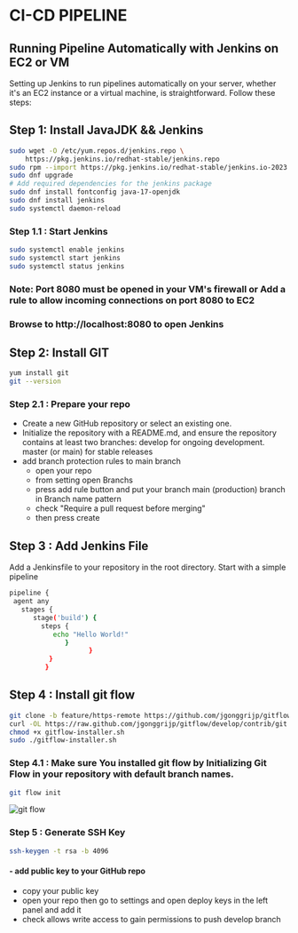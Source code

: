 # CI-CD PIPELINE
## Running Pipeline Automatically with Jenkins on EC2 or VM
Setting up Jenkins to run pipelines automatically on your server, whether it's an EC2 instance or a virtual machine, is straightforward. 
Follow these steps:
## Step 1: Install JavaJDK && Jenkins
```bash
sudo wget -O /etc/yum.repos.d/jenkins.repo \
    https://pkg.jenkins.io/redhat-stable/jenkins.repo
sudo rpm --import https://pkg.jenkins.io/redhat-stable/jenkins.io-2023.key
sudo dnf upgrade
# Add required dependencies for the jenkins package
sudo dnf install fontconfig java-17-openjdk
sudo dnf install jenkins
sudo systemctl daemon-reload
```
### Step 1.1 : Start Jenkins
```bash
sudo systemctl enable jenkins
sudo systemctl start jenkins
sudo systemctl status jenkins
```
### Note: Port 8080 must be opened in your VM's firewall or Add a rule to allow incoming connections on port 8080 to EC2
### Browse to http://localhost:8080 to open Jenkins
## Step 2: Install GIT
```bash
yum install git
git --version
```
### Step 2.1 : Prepare your repo
- Create a new GitHub repository or select an existing one.
- Initialize the repository with a README.md, and ensure the repository contains at least two branches:
develop for ongoing development.
master (or main) for stable releases
- add branch protection rules to main branch
  - open your repo
  - from setting open Branchs
  - press add rule button and put your branch main (production) branch in Branch name pattern
  - check "Require a pull request before merging"
  - then press create
## Step 3 : Add Jenkins File
Add a Jenkinsfile to your repository in the root directory. Start with a
simple pipeline
```bash
pipeline {
 agent any
   stages {
      stage('build') {
        steps {
           echo "Hello World!"
              }
                    }
          }
         }
```
## Step 4 : Install git flow
```bash
git clone -b feature/https-remote https://github.com/jgonggrijp/gitflow.git
curl -OL https://raw.github.com/jgonggrijp/gitflow/develop/contrib/git flow-installer.sh
chmod +x gitflow-installer.sh
sudo ./gitflow-installer.sh
```
### Step 4.1 : Make sure You installed git flow by Initializing Git Flow in your repository with default branch names.
```bash
git flow init
```
![git flow](https://github.com/Mohamed5ames/CI-CD/assets/50241889/805fcdea-1203-4fdd-a941-7acc7f44416d)

### Step 5 : Generate SSH Key
```bash
ssh-keygen -t rsa -b 4096
```
#### - add public key to your GitHub repo 
- copy your public key
- open your repo then go to settings and open deploy keys in the left panel and add it
- check allows write access to gain permissions to push develop branch
  
